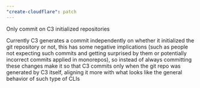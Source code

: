 ```yaml
---
"create-cloudflare": patch
---
```


Only commit on C3 initialized repositories

Currently C3 generates a commit independently on whether it initialized the git repository or not,
this has some negative implications (such as people not expecting such commits and getting surprised
by them or potentially incorrect commits applied in monorepos), so instead of always committing these
changes make it so that C3 commits only when the git repo was generated by C3 itself, aligning it more
with what looks like the general behavior of such type of CLIs
